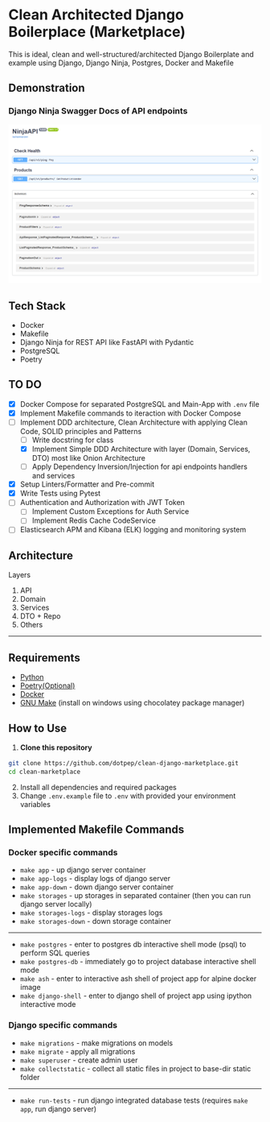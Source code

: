# Clean Architected Django Boilerplace (Marketplace)

This is ideal, clean and well-structured/architected Django Boilerplate and example using Django, Django Ninja, Postgres, Docker and Makefile

## Demonstration

### Django Ninja Swagger Docs of API endpoints

![API Swagger Docs](docs/assets/api_endpoints.png)

## Tech Stack

- Docker
- Makefile
- Django Ninja for REST API like FastAPI with Pydantic
- PostgreSQL
- Poetry

## TO DO

- [x] Docker Compose for separated PostgreSQL and Main-App with `.env` file
- [x] Implement Makefile commands to iteraction with Docker Compose
- [ ] Implement DDD architecture, Clean Architecture with applying Clean Code, SOLID principles and Patterns
    - [ ] Write docstring for class
    - [x] Implement Simple DDD Architecture with layer (Domain, Services, DTO) most like Onion Architecture
    - [ ] Apply Dependency Inversion/Injection for api endpoints handlers and services
- [x] Setup Linters/Formatter and Pre-commit
- [x] Write Tests using Pytest
- [ ] Authentication and Authorization with JWT Token
    - [ ] Implement Custom Exceptions for Auth Service
    - [ ] Implement Redis Cache CodeService
- [ ] Elasticsearch APM and Kibana (ELK) logging and monitoring system

## Architecture

Layers

1. API
2. Domain
3. Services
4. DTO + Repo
5. Others

---

## Requirements

- [Python](https://www.python.org/downloads/)
- [Poetry(Optional)](https://python-poetry.org/docs/#installation)
- [Docker](https://docs.docker.com/get-docker/)
- [GNU Make](https://www.gnu.org/software/make/#download) (install on windows using chocolatey package manager)

## How to Use

1. **Clone this repository**

```bash
git clone https://github.com/dotpep/clean-django-marketplace.git
cd clean-marketplace
```

2. Install all dependencies and required packages
3. Change `.env.example` file to `.env` with provided your environment variables

## Implemented Makefile Commands

### Docker specific commands

- `make app` - up django server container
- `make app-logs` - display logs of django server
- `make app-down` - down django server container
- `make storages` - up storages in separated container (then you can run django server locally)
- `make storages-logs` - display storages logs
- `make storages-down` - down storage container

---

- `make postgres` - enter to postgres db interactive shell mode (psql) to perform SQL queries
- `make postgres-db` - immediately go to project database interactive shell mode
- `make ash` - enter to interactive ash shell of project app for alpine docker image
- `make django-shell` - enter to django shell of project app using ipython interactive mode

### Django specific commands

- `make migrations` - make migrations on models
- `make migrate` - apply all migrations
- `make superuser` - create admin user
- `make collectstatic` - collect all static files in project to base-dir static folder

---

- `make run-tests` - run django integrated database tests (requires `make app`, run django server)
